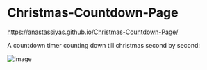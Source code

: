 # Christmas-Countdown-Page

https://anastassiyas.github.io/Christmas-Countdown-Page/

A countdown timer counting down till christmas second by second:


![image](https://user-images.githubusercontent.com/89368113/143669686-6344db5b-157d-42f9-a61c-a42ae1d91599.png)
